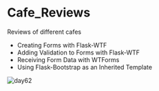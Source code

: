 # Cafe_Reviews
 Reviews of different cafes
 
- Creating Forms with Flask-WTF
- Adding Validation to Forms with Flask-WTF
- Receiving Form Data with WTForms
- Using Flask-Bootstrap as an Inherited Template

![day62](https://user-images.githubusercontent.com/98851253/161461262-b6962031-b23d-4bdf-8afa-e30a2892f387.gif)
